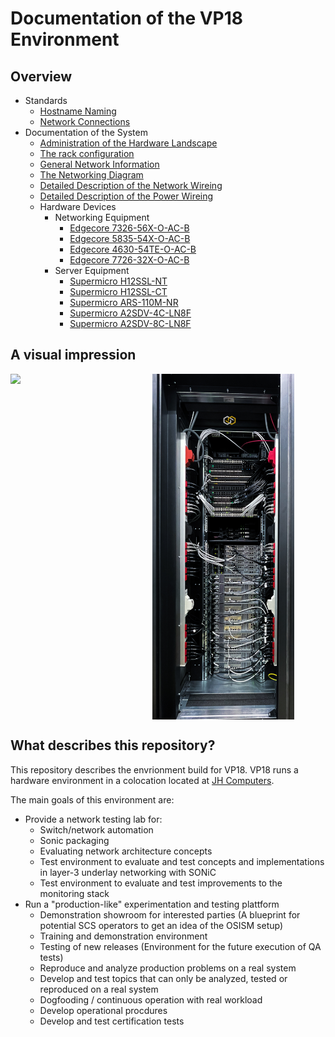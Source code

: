 # Documentation of the VP18 Environment

## Overview

* Standards
  * [Hostname Naming](documentation/standards/Hostname_Naming.md)
  * [Network Connections](documentation/standards/System_Network_Connections.md)
* Documentation of the System
  * [Administration of the Hardware Landscape](documentation/System_Administration.md)
  * [The rack configuration](documentation/System_Rack_Setup.md)
  * [General Network Information](documentation/System_Networks.md)
  * [The Networking Diagram](documentation/System_Network_Diagram.md)
  * [Detailed Description of the Network Wireing](documentation/System_Network_Wireing.md)
  * [Detailed Description of the Power Wireing](documentation/System_Power_Wireing.md)
  * Hardware Devices
    * Networking Equipment
      * [Edgecore 7326-56X-O-AC-B](documentation/devices/network/Edgecore_7326-56X-O-AC-B.md)
      * [Edgecore 5835-54X-O-AC-B](documentation/devices/network/Edgecore_5835-54X-O-AC-B.md)
      * [Edgecore 4630-54TE-O-AC-B](documentation/devices/network/Edgecore_4630-54TE-O-AC-B.md)
      * [Edgecore 7726-32X-O-AC-B](documentation/devices/network/Edgecore_7726-32X-O-AC-B.md)
    * Server Equipment
      * [Supermicro H12SSL-NT](documentation/devices/servers/Supermicro_H12SSL-NT.md)
      * [Supermicro H12SSL-CT](documentation/devices/servers/Supermicro_H12SSL-CT.md)
      * [Supermicro ARS-110M-NR](documentation/devices/servers/Supermicro_ARS-110M-NR.md)
      * [Supermicro A2SDV-4C-LN8F](documentation/devices/servers/Supermicro_A2SDV-4C-LN8F.md)
      * [Supermicro A2SDV-8C-LN8F](documentation/devices/servers/Supermicro_A2SDV-8C-LN8F.md)

## A visual impression

<div style="display: flex">
    <img src="documentation/assets/rack/rack_frontside.JPG" style="width: 45%;" /> <img src="documentation/assets/rack/rack_backside.JPG" style="width: 45%;" />
</div>

## What describes this repository?

This repository describes the envrionment build for VP18.
VP18 runs a hardware environment in a colocation located at [JH Computers](https://jh-computers.de/).

The main goals of this environment are:

* Provide a network testing lab for:
  * Switch/network automation
  * Sonic packaging
  * Evaluating network architecture concepts
  * Test environment to evaluate and test concepts and implementations in layer-3 underlay networking with SONiC
  * Test environment to evaluate and test improvements to the monitoring stack
* Run a "production-like" experimentation and testing plattform
  * Demonstration showroom for interested parties
    (A blueprint for potential SCS operators to get an idea of the OSISM setup)
  * Training and demonstration environment
  * Testing of new releases
    (Environment for the future execution of QA tests)
  * Reproduce and analyze production problems on a real system
  * Develop and test topics that can only be analyzed, tested or reproduced on a real system
  * Dogfooding / continuous operation with real workload
  * Develop operational procdures
  * Develop and test certification tests


